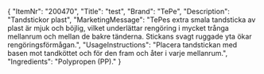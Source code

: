 {
  "ItemNr": "200470",
  "Title": "test",
  "Brand": "TePe",
  "Description": "Tandstickor plast",
  "MarketingMessage": "TePes extra smala tandsticka av plast är mjuk och böjlig, vilket underlättar rengöring i mycket trånga mellanrum och mellan de bakre tänderna. Stickans svagt ruggade yta ökar rengöringsförmågan.",
  "UsageInstructions": "Placera tandstickan med basen mot tandköttet och för den fram och åter i varje mellanrum.",
  "Ingredients": "Polypropen (PP)."
}